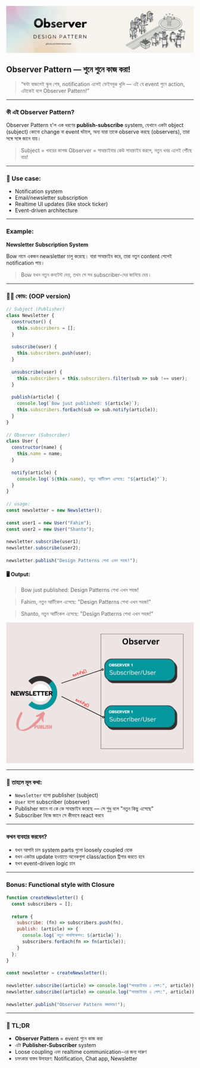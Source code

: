 ![Observer](../assets/observer-thumb.png)

## Observer Pattern — শুনে শুনে কাজ করা! 

> “ঘন্টা বাজলেই স্কুল শেষ, notification এলেই ফেইসবুক খুলি — এই যে event শুনে action, এটাকেই বলে Observer Pattern!”

---

### কী এই Observer Pattern?

Observer Pattern হ'ল এক ধরণের **publish-subscribe** system, যেখানে একটা object (subject) কোনো change বা event ঘটালে, অন্য যারা তাকে observe করছে (observers), তারা সঙ্গে সঙ্গে জানে যায়।

> Subject = খবরের কাগজ
> Observer = সাবস্ক্রাইবার
> কেউ সাবস্ক্রাইব করলে, নতুন খবর এলেই পৌঁছে যায়!

---

### 🎯 Use case:

* Notification system 
* Email/newsletter subscription 
* Realtime UI updates (like stock ticker)
* Event-driven architecture 

---

### Example:

**Newsletter Subscription System**

Bow নামে একজন newsletter চালু করেছে।
যারা সাবস্ক্রাইব করে, তারা নতুন content পেলেই notification পায়।

> Bow যখন নতুন কনটেন্ট দেয়, তখন সে সব subscriber-দের জানিয়ে দেয়।

---

### 👨‍💻 কোড: (OOP version)

```js
// Subject (Publisher)
class Newsletter {
  constructor() {
    this.subscribers = [];
  }

  subscribe(user) {
    this.subscribers.push(user);
  }

  unsubscribe(user) {
    this.subscribers = this.subscribers.filter(sub => sub !== user);
  }

  publish(article) {
    console.log(`Bow just published: ${article}`);
    this.subscribers.forEach(sub => sub.notify(article));
  }
}

// Observer (Subscriber)
class User {
  constructor(name) {
    this.name = name;
  }

  notify(article) {
    console.log(`${this.name}, নতুন আর্টিকেল এসেছে: "${article}"`);
  }
}

// usage:
const newsletter = new Newsletter();

const user1 = new User("Fahim");
const user2 = new User("Shanto");

newsletter.subscribe(user1);
newsletter.subscribe(user2);

newsletter.publish("Design Patterns শেখা এখন সহজ!");
```

#### 🖥️ Output:

> Bow just published: Design Patterns শেখা এখন সহজ!

> Fahim, নতুন আর্টিকেল এসেছে: "Design Patterns শেখা এখন সহজ!"

> Shanto, নতুন আর্টিকেল এসেছে: "Design Patterns শেখা এখন সহজ!"


![Observer](../assets/observer-diagram.png)

---

### 🧠 তাহলে মূল কথা:

* `Newsletter` হলো publisher (subject)
* `User` হলো subscriber (observer)
* Publisher জানে না কে কে সাবস্ক্রাইব করেছে — সে শুধু বলে "নতুন কিছু এসেছে"
* Subscriber নিজে জানে সে কীভাবে react করবে

---

### কখন ব্যবহার করবেন?

* যখন আপনি চান system parts গুলো loosely coupled হোক
* যখন একটার update হওয়াতে অনেকগুলা class/action ট্রিগার করতে হবে
* যখন event-driven logic চান

---

### Bonus: Functional style with Closure

```js
function createNewsletter() {
  const subscribers = [];

  return {
    subscribe: (fn) => subscribers.push(fn),
    publish: (article) => {
      console.log(`নতুন পাবলিকেশন: ${article}`);
      subscribers.forEach(fn => fn(article));
    }
  };
}

const newsletter = createNewsletter();

newsletter.subscribe((article) => console.log("সাবস্ক্রাইবার ১ পেল:", article));
newsletter.subscribe((article) => console.log("সাবস্ক্রাইবার ২ পেল:", article));

newsletter.publish("Observer Pattern মজাদার!");
```

---

### 📌 TL;DR

* **Observer Pattern** = event শুনে কাজ করা
* এটা **Publisher-Subscriber** system
* Loose coupling এবং realtime communication-এর জন্য দারুণ
* চমৎকার বাস্তব উদাহরণ: Notification, Chat app, Newsletter

